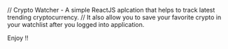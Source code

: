 // Crypto Watcher  - A simple ReactJS aplcation that helps to track latest trending cryptocurrency.
// It also allow you to save your favorite crypto in your watchlist after you logged into application.


Enjoy !!
